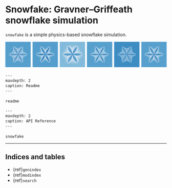 # Snowfake: Gravner&ndash;Griffeath snowflake simulation

`snowfake` is a simple physics-based snowflake simulation.

![Snowfakes](_static/snowfakes.png)

```{toctree}
---
maxdepth: 2
caption: Readme
---

readme
```

```{toctree}
---
maxdepth: 2
caption: API Reference
---

snowfake
```
----

## Indices and tables

* {ref}`genindex`
* {ref}`modindex`
* {ref}`search`
